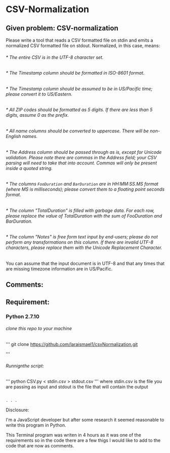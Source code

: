 # CSV-Normalization


## Given problem: CSV-normalization
Please write a tool that reads a CSV formatted file on stdin and emits a normalized CSV formatted file on stdout. Normalized, in this case, means:

###### * The entire CSV is in the UTF-8 character set.
###### * The Timestamp column should be formatted in ISO-8601 format.
###### * The Timestamp column should be assumed to be in US/Pacific time; please convert it to US/Eastern.
###### * All ZIP codes should be formatted as 5 digits. If there are less than 5 digits, assume 0 as the prefix.
###### * All name columns should be converted to uppercase. There will be non-English names.
###### * The Address column should be passed through as is, except for Unicode validation. Please note there are commas in the Address field; your CSV parsing will need to take that into account. Commas will only be present inside a quoted string.
###### * The columns `FooDuration` and `BarDuration` are in HH:MM:SS.MS format (where MS is milliseconds); please convert them to a floating point seconds format.
###### * The column "TotalDuration" is filled with garbage data. For each row, please replace the value of TotalDuration with the sum of FooDuration and BarDuration.
###### * The column "Notes" is free form text input by end-users; please do not perform any transformations on this column. If there are invalid UTF-8 characters, please replace them with the Unicode Replacement Character.


You can assume that the input document is in UTF-8 and that any times that are missing timezone information are in US/Pacific.

## Comments:

## Requirement:
### 	Python 2.7.10


###### clone this repo to your machine
'''
	git clone https://github.com/laraismael1/csvNormalization.git

'''
###### Runnignthe script:
'''
	python CSV.py < stdin.csv > stdout.csv
'''
where stdin.csv is the file you are passing as input and stdout is the file that will contain the output


																								. . .


Disclosure:

I'm a JavaScript developer but after some research it seemed reasonable to write this program in Python.

This Terminal program was writen in 4 hours as it was one of the requirements so in the code there are a few thigs I would like to add to the code that are now as comments.

